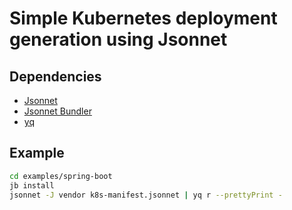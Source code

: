 # Simple Kubernetes deployment generation using Jsonnet

## Dependencies
* [Jsonnet](https://jsonnet.org/)
* [Jsonnet Bundler](https://github.com/jsonnet-bundler/jsonnet-bundler)
* [yq](https://mikefarah.gitbook.io/yq/)

## Example
```bash
cd examples/spring-boot
jb install
jsonnet -J vendor k8s-manifest.jsonnet | yq r --prettyPrint -
```
